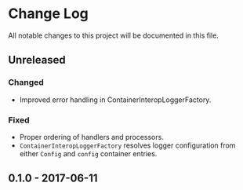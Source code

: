 # Change Log

All notable changes to this project will be documented in this file.

## Unreleased

### Changed
- Improved error handling in ContainerInteropLoggerFactory.

### Fixed
- Proper ordering of handlers and processors.
- `ContainerInteropLoggerFactory` resolves logger configuration from either `Config` and `config` container entries.

## 0.1.0 - 2017-06-11
